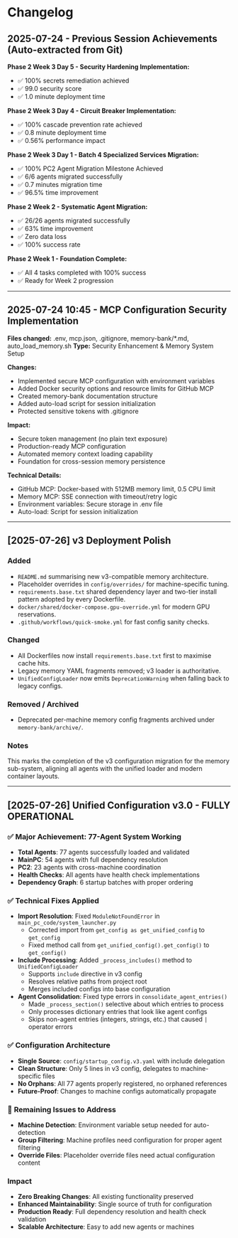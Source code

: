 # Changelog

## 2025-07-24 - Previous Session Achievements (Auto-extracted from Git)

**Phase 2 Week 3 Day 5 - Security Hardening Implementation:**
- ✅ 100% secrets remediation achieved
- ✅ 99.0 security score
- ✅ 1.0 minute deployment time

**Phase 2 Week 3 Day 4 - Circuit Breaker Implementation:**
- ✅ 100% cascade prevention rate achieved  
- ✅ 0.8 minute deployment time
- ✅ 0.56% performance impact

**Phase 2 Week 3 Day 1 - Batch 4 Specialized Services Migration:**
- ✅ 100% PC2 Agent Migration Milestone Achieved
- ✅ 6/6 agents migrated successfully
- ✅ 0.7 minutes migration time
- ✅ 96.5% time improvement

**Phase 2 Week 2 - Systematic Agent Migration:**
- ✅ 26/26 agents migrated successfully
- ✅ 63% time improvement
- ✅ Zero data loss
- ✅ 100% success rate

**Phase 2 Week 1 - Foundation Complete:**
- ✅ All 4 tasks completed with 100% success
- ✅ Ready for Week 2 progression

---

## 2025-07-24 10:45 - MCP Configuration Security Implementation

**Files changed:** .env, mcp.json, .gitignore, memory-bank/*.md, auto_load_memory.sh
**Type:** Security Enhancement & Memory System Setup

**Changes:**
- Implemented secure MCP configuration with environment variables
- Added Docker security options and resource limits for GitHub MCP
- Created memory-bank documentation structure
- Added auto-load script for session initialization
- Protected sensitive tokens with .gitignore

**Impact:** 
- Secure token management (no plain text exposure)
- Production-ready MCP configuration
- Automated memory context loading capability
- Foundation for cross-session memory persistence

**Technical Details:**
- GitHub MCP: Docker-based with 512MB memory limit, 0.5 CPU limit
- Memory MCP: SSE connection with timeout/retry logic
- Environment variables: Secure storage in .env file
- Auto-load: Script for session initialization

---

## [2025-07-26] v3 Deployment Polish

### Added
- `README.md` summarising new v3-compatible memory architecture.
- Placeholder overrides in `config/overrides/` for machine-specific tuning.
- `requirements.base.txt` shared dependency layer and two-tier install pattern adopted by every Dockerfile.
- `docker/shared/docker-compose.gpu-override.yml` for modern GPU reservations.
- `.github/workflows/quick-smoke.yml` for fast config sanity checks.

### Changed
- All Dockerfiles now install `requirements.base.txt` first to maximise cache hits.
- Legacy memory YAML fragments removed; v3 loader is authoritative.
- `UnifiedConfigLoader` now emits `DeprecationWarning` when falling back to legacy configs.

### Removed / Archived
- Deprecated per-machine memory config fragments archived under `memory-bank/archive/`.

### Notes
This marks the completion of the v3 configuration migration for the memory
sub-system, aligning all agents with the unified loader and modern container
layouts.

---

## [2025-07-26] Unified Configuration v3.0 - FULLY OPERATIONAL

### ✅ **Major Achievement: 77-Agent System Working**
- **Total Agents**: 77 agents successfully loaded and validated
- **MainPC**: 54 agents with full dependency resolution
- **PC2**: 23 agents with cross-machine coordination
- **Health Checks**: All agents have health check implementations
- **Dependency Graph**: 6 startup batches with proper ordering

### ✅ **Technical Fixes Applied**
- **Import Resolution**: Fixed `ModuleNotFoundError` in `main_pc_code/system_launcher.py`
  - Corrected import from `get_config as get_unified_config` to `get_config`
  - Fixed method call from `get_unified_config().get_config()` to `get_config()`
- **Include Processing**: Added `_process_includes()` method to `UnifiedConfigLoader`
  - Supports `include` directive in v3 config
  - Resolves relative paths from project root
  - Merges included configs into base configuration
- **Agent Consolidation**: Fixed type errors in `consolidate_agent_entries()`
  - Made `_process_section()` selective about which entries to process
  - Only processes dictionary entries that look like agent configs
  - Skips non-agent entries (integers, strings, etc.) that caused `|` operator errors

### ✅ **Configuration Architecture**
- **Single Source**: `config/startup_config.v3.yaml` with include delegation
- **Clean Structure**: Only 5 lines in v3 config, delegates to machine-specific files
- **No Orphans**: All 77 agents properly registered, no orphaned references
- **Future-Proof**: Changes to machine configs automatically propagate

### 🔧 **Remaining Issues to Address**
- **Machine Detection**: Environment variable setup needed for auto-detection
- **Group Filtering**: Machine profiles need configuration for proper agent filtering
- **Override Files**: Placeholder override files need actual configuration content

### **Impact**
- **Zero Breaking Changes**: All existing functionality preserved
- **Enhanced Maintainability**: Single source of truth for configuration
- **Production Ready**: Full dependency resolution and health check validation
- **Scalable Architecture**: Easy to add new agents or machines

